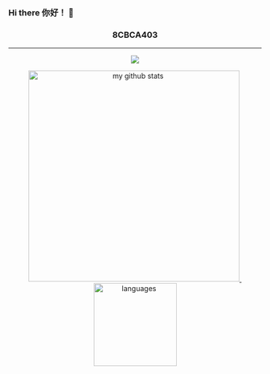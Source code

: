 ### Hi there 你好！ 👋

<!--
**8CBCA403/8CBCA403** is a ✨ _special_ ✨ repository because its `README.md` (this file) appears on your GitHub profile.

Here are some ideas to get you started:

- 🔭 I’m currently working on ...
- 🌱 I’m currently learning ...
- 👯 I’m looking to collaborate on ...
- 🤔 I’m looking for help with ...
- 💬 Ask me about ...
- 📫 How to reach me: ...
- 😄 Pronouns: ...
- ⚡ Fun fact: ...
-->
<h3 align="center">8CBCA403</h3>

---

<!--
<p align="center">
    <img src="https://github-profile-trophy.vercel.app/?username=8CBCA403"/>
</p>
-->

<a href="#">
    <p align="center">
        <img src="https://github-profile-trophy.vercel.app/?username=8CBCA403&column=7&theme=onedark"/>
    </p>
</a>

<a align="center" href="#">
    <p align="center">
    <img src="https://github-readme-stats.vercel.app/api?username=8CBCA403&show_icons=true&theme=tokyonight" alt="my github stats" width="420"/>&nbsp;<img src="https://github-readme-stats.vercel.app/api/top-langs/?username=8CBCA403&layout=compact&theme=tokyonight" alt="languages" height="165">
    </p>
</a>
